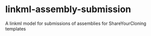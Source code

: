 # linkml-assembly-submission

A linkml model for submissions of assemblies for ShareYourCloning templates
